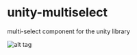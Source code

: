 # unity-multiselect
multi-select component for the unity library

![alt tag](http://104.236.58.95/media/multiselect.png)
